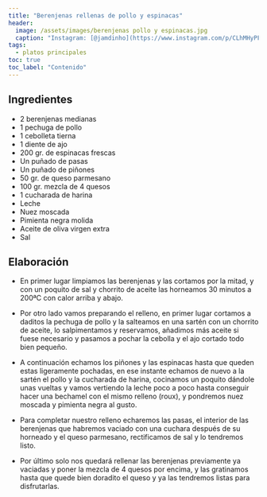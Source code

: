```yaml
---
title: "Berenjenas rellenas de pollo y espinacas"
header:
  image: /assets/images/berenjenas pollo y espinacas.jpg
  caption: "Instagram: [@jamdinho](https://www.instagram.com/p/CLhMHyPFIk9/)"
tags:
  - platos principales
toc: true
toc_label: "Contenido"
---
```



## Ingredientes

- 2 berenjenas medianas
- 1 pechuga de pollo
- 1 cebolleta tierna
- 1 diente de ajo
- 200 gr. de espinacas frescas
- Un puñado de pasas
- Un puñado de piñones
- 50 gr. de queso parmesano
- 100 gr. mezcla de 4 quesos
- 1 cucharada de harina
- Leche
- Nuez moscada
- Pimienta negra molida
- Aceite de oliva virgen extra
- Sal


## Elaboración

- En primer lugar limpiamos las berenjenas y las cortamos por la mitad, y con un poquito de sal y chorrito de aceite las horneamos 30 minutos a 200ªC con calor arriba y abajo.

- Por otro lado vamos preparando el relleno, en primer lugar cortamos a daditos la pechuga de pollo y la salteamos en una sartén con un chorrito de aceite, lo salpimentamos y reservamos, añadimos más aceite si fuese necesario y pasamos a pochar la cebolla y el ajo cortado todo bien pequeño.

- A continuación echamos los piñones y las espinacas hasta que queden estas ligeramente pochadas, en ese instante echamos de nuevo a la sartén el pollo y la cucharada de harina, cocinamos un poquito dándole unas vueltas y vamos vertiendo la leche poco a poco hasta conseguir hacer una bechamel con el mismo relleno (roux), y pondremos nuez moscada y pimienta negra al gusto.

- Para completar nuestro relleno echaremos las pasas, el interior de las berenjenas que habremos vaciado con una cuchara después de su horneado y el queso parmesano, rectificamos de sal y lo tendremos listo.

- Por último solo nos quedará rellenar las berenjenas previamente ya vaciadas y poner la mezcla de 4 quesos por encima, y las gratinamos hasta que quede bien doradito el queso y ya las tendremos listas para disfrutarlas.